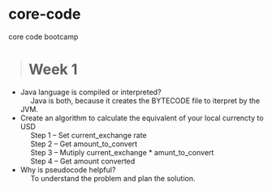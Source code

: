 # core-code
core code bootcamp

> # **Week 1**
- Java language is compiled or interpreted?  
  &nbsp;&nbsp;&nbsp;&nbsp; Java is both, because it creates the BYTECODE file to iterpret by the JVM.  
- Create an algorithm to calculate the equivalent of your local currencty to USD  
  &nbsp;&nbsp;&nbsp;&nbsp; Step 1 – Set current_exchange rate  
  &nbsp;&nbsp;&nbsp;&nbsp; Step 2 – Get amount_to_convert  
  &nbsp;&nbsp;&nbsp;&nbsp; Step 3 – Mutiply current_exchange * amunt_to_convert  
  &nbsp;&nbsp;&nbsp;&nbsp; Step 4 – Get amount converted  
-  Why is pseudocode helpful?  
   &nbsp;&nbsp;&nbsp;&nbsp; To understand the problem and plan the solution.  
   





